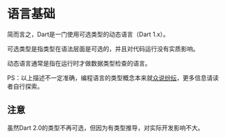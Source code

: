 # 语言基础

简而言之，Dart是一门使用可选类型的动态语言（Dart 1.x）。

可选类型是指类型在语法层面是可选的，并且对代码运行没有实质影响。

动态语言通常是指在运行时才做数据类型检查的语言。

PS：以上描述不一定准确，编程语言的类型概念本来就[众说纷纭](https://www.zhihu.com/question/19918532)，更多信息请读者自行探索。

## 注意

虽然Dart 2.0的类型不再可选，但因为有类型推导，对实际开发影响不大。

